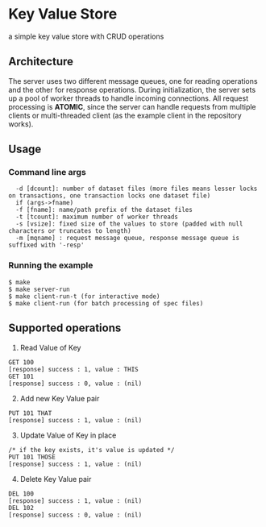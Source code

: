 # Key Value Store
a simple key value store with CRUD operations

## Architecture
The server uses two different message queues, one for reading operations and the other for response operations. During initialization, the server sets up a pool of worker threads to handle incoming connections. All request processing is **ATOMIC**, since the server can handle requests from multiple clients or multi-threaded client (as the example client in the repository works). 

## Usage
### Command line args
```
  -d [dcount]: number of dataset files (more files means lesser locks on transactions, one transaction locks one dataset file)
  if (args->fname)
  -f [fname]: name/path prefix of the dataset files
  -t [tcount]: maximum number of worker threads
  -s [vsize]: fixed size of the values to store (padded with null characters or truncates to length)
  -m [mqname] : request message queue, response message queue is suffixed with '-resp'
```
### Running the example
```
$ make
$ make server-run
$ make client-run-t (for interactive mode)
$ make client-run (for batch processing of spec files)
```

## Supported operations
1. Read Value of Key
```
GET 100
[response] success : 1, value : THIS
GET 101
[response] success : 0, value : (nil)
```
2. Add new Key Value pair
```
PUT 101 THAT
[response] success : 1, value : (nil)
```
3. Update Value of Key in place
```
/* if the key exists, it's value is updated */
PUT 101 THOSE
[response] success : 1, value : (nil)
```
4. Delete Key Value pair
```
DEL 100
[response] success : 1, value : (nil)
DEL 102
[response] success : 0, value : (nil)
```